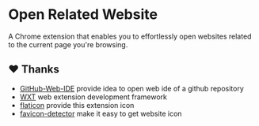 # Open Related Website

A Chrome extension that enables you to effortlessly open websites related to the current page you're browsing.

## ❤️ Thanks

- [GitHub-Web-IDE](https://github.com/zvizvi/GitHub-Web-IDE) provide idea to open web ide of a github repository
- [WXT](https://github.com/wxt-dev/wxt) web extension development framework
- [flaticon](https://www.flaticon.com/) provide this extension icon
- [favicon-detector](https://github.com/BlackGlory/favicon-detector) make it easy to get website icon
